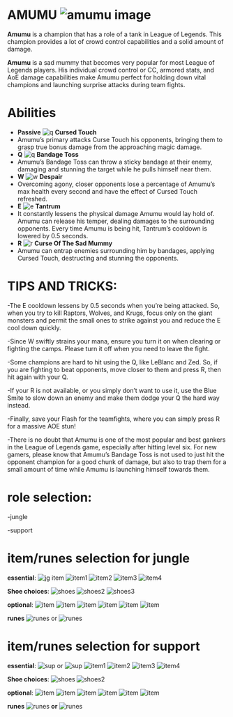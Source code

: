 # AMUMU ![amumu image](https://static.wikia.nocookie.net/leagueoflegends/images/4/40/Amumu_OriginalSquare.png/revision/latest/scale-to-width-down/46?cb=20150402215322)
**Amumu** is a champion that has a role of a tank in League of Legends. This champion provides a lot of crowd control capabilities and a solid amount of damage.

**Amumu** is a sad mummy that becomes very popular for most League of Legends players. His individual crowd control or CC, armored stats, and AoE damage capabilities make Amumu perfect for holding down vital champions and launching surprise attacks during team fights.

# Abilities
- **Passive** ![q]([https://static.wikia.nocookie.net/leagueoflegends/images/2/2d/Alistar_Triumphant_Roar.png/revision/latest?cb=20240906060904](https://static.wikia.nocookie.net/leagueoflegends/images/5/51/Amumu_Cursed_Touch.png/revision/latest?cb=20210827175455)) **Cursed Touch** 
- Amumu’s primary attacks Curse Touch his opponents, bringing them to grasp true bonus damage from the approaching magic damage.
- **Q** ![q]([https://static.wikia.nocookie.net/leagueoflegends/images/4/40/Amumu_Bandage_Toss.png/revision/latest?cb=20210827175339) **Bandage Toss**
- Amumu’s Bandage Toss can throw a sticky bandage at their enemy, damaging and stunning the target while he pulls himself near them.
- **W** ![w](https://static.wikia.nocookie.net/leagueoflegends/images/e/e0/Amumu_Despair.png/revision/latest?cb=20210827175532) **Despair**
- Overcoming agony, closer opponents lose a percentage of Amumu’s max health every second and have the effect of Cursed Touch refreshed.
- **E** ![e](https://static.wikia.nocookie.net/leagueoflegends/images/2/2d/Amumu_Tantrum.png/revision/latest?cb=20210827175608) **Tantrum**
- It constantly lessens the physical damage Amumu would lay hold of. Amumu can release his temper, dealing damages to the surrounding opponents. Every time Amumu is being hit, Tantrum’s cooldown is lowered by 0.5 seconds.
- **R** ![r](https://static.wikia.nocookie.net/leagueoflegends/images/a/af/Amumu_Curse_of_the_Sad_Mummy.png/revision/latest?cb=20210827175410) **Curse Of The Sad Mummy**
- Amumu can entrap enemies surrounding him by bandages, applying Cursed Touch, destructing and stunning the opponents.
  
# TIPS AND TRICKS:
-The E cooldown lessens by 0.5 seconds when you’re being attacked. So, when you try to kill Raptors, Wolves, and Krugs, focus only on the giant monsters and permit the small ones to strike against you and reduce the E cool down quickly.

-Since W swiftly strains your mana, ensure you turn it on when clearing or fighting the camps. Please turn it off when you need to leave the fight.

-Some champions are hard to hit using the Q, like LeBlanc and Zed. So, if you are fighting to beat opponents, move closer to them and press R, then hit again with your Q.

-If your R is not available, or you simply don’t want to use it, use the Blue Smite to slow down an enemy and make them dodge your Q the hard way instead.

-Finally, save your Flash for the teamfights, where you can simply press R for a massive AOE stun!

-There is no doubt that Amumu is one of the most popular and best gankers in the League of Legends game, especially after hitting level six. For new gamers, please know that Amumu’s Bandage Toss is not used to just hit the opponent champion for a good chunk of damage, but also to trap them for a small amount of time while Amumu is launching himself towards them.

# role selection:
-jungle 

-support

# item/runes selection for jungle
**essential**: 
![jg item](https://static.wikia.nocookie.net/leagueoflegends/images/7/71/Mosstomper_Seedling_item.png/revision/latest/scale-to-width-down/40?cb=20221020013928) 
![item1](https://static.wikia.nocookie.net/leagueoflegends/images/f/fd/Liandry%27s_Torment_item.png/revision/latest/scale-to-width-down/40?cb=20201118211533) 
![item2](https://static.wikia.nocookie.net/leagueoflegends/images/0/0f/Sunfire_Aegis_item.png/revision/latest/scale-to-width-down/40?cb=20201028172304) 
![item3](https://static.wikia.nocookie.net/leagueoflegends/images/8/8f/Abyssal_Mask_item.png/revision/latest/scale-to-width-down/40?cb=20221019161205) 
![item4](https://static.wikia.nocookie.net/leagueoflegends/images/c/c7/Jak%27Sho%2C_The_Protean_item.png/revision/latest/scale-to-width-down/40?cb=20221019174444) 

**Shoe choices**:
![shoes](https://static.wikia.nocookie.net/leagueoflegends/images/b/be/Plated_Steelcaps_item.png/revision/latest/scale-to-width-down/40?cb=20201029223540) 
![shoes2](https://static.wikia.nocookie.net/leagueoflegends/images/9/96/Mercury%27s_Treads_item.png/revision/latest/scale-to-width-down/40?cb=20201027211544) 
![shoes3](https://static.wikia.nocookie.net/leagueoflegends/images/6/60/Sorcerer%27s_Shoes_item.png/revision/latest/scale-to-width-down/40?cb=20201118210136)

**optional**:
![item](https://static.wikia.nocookie.net/leagueoflegends/images/4/4f/Thornmail_item.png/revision/latest/scale-to-width-down/40?cb=20201029203655) 
![item](https://static.wikia.nocookie.net/leagueoflegends/images/c/cb/Kaenic_Rookern_item.png/revision/latest/scale-to-width-down/40?cb=20231207052304)
![item](https://static.wikia.nocookie.net/leagueoflegends/images/5/58/Frozen_Heart_item.png/revision/latest/scale-to-width-down/40?cb=20210904173935)
![item](https://static.wikia.nocookie.net/leagueoflegends/images/9/9f/Hollow_Radiance_item.png/revision/latest/scale-to-width-down/40?cb=20231207052019)
![item](https://static.wikia.nocookie.net/leagueoflegends/images/0/08/Randuin%27s_Omen_item.png/revision/latest/scale-to-width-down/40?cb=20201027213705)
![item](https://static.wikia.nocookie.net/leagueoflegends/images/e/e6/Unending_Despair_item.png/revision/latest/scale-to-width-down/40?cb=20231207052135)

**runes** ![runes](https://static.wikia.nocookie.net/leagueoflegends/images/2/20/Conqueror_rune.png/revision/latest/scale-to-width-down/52?cb=20180314225947) or ![runes](https://static.wikia.nocookie.net/leagueoflegends/images/c/ce/Aftershock_rune.png/revision/latest/scale-to-width-down/52?cb=20180319232450)

# item/runes selection for support
**essential**: 
![sup](https://static.wikia.nocookie.net/leagueoflegends/images/c/ce/Celestial_Opposition_item.png/revision/latest/scale-to-width-down/40?cb=20231122033459) or ![sup](https://static.wikia.nocookie.net/leagueoflegends/images/a/ad/Solstice_Sleigh_item.png/revision/latest/scale-to-width-down/40?cb=20231122033511)
![item1](https://static.wikia.nocookie.net/leagueoflegends/images/f/fd/Liandry%27s_Torment_item.png/revision/latest/scale-to-width-down/40?cb=20201118211533) 
![item2](https://static.wikia.nocookie.net/leagueoflegends/images/0/0f/Sunfire_Aegis_item.png/revision/latest/scale-to-width-down/40?cb=20201028172304) 
![item3](https://static.wikia.nocookie.net/leagueoflegends/images/8/8f/Abyssal_Mask_item.png/revision/latest/scale-to-width-down/40?cb=20221019161205) 
![item4](https://static.wikia.nocookie.net/leagueoflegends/images/c/c7/Jak%27Sho%2C_The_Protean_item.png/revision/latest/scale-to-width-down/40?cb=20221019174444) 

**Shoe choices**:
![shoes](https://static.wikia.nocookie.net/leagueoflegends/images/b/be/Plated_Steelcaps_item.png/revision/latest/scale-to-width-down/40?cb=20201029223540) 
![shoes2](https://static.wikia.nocookie.net/leagueoflegends/images/9/96/Mercury%27s_Treads_item.png/revision/latest/scale-to-width-down/40?cb=20201027211544) 

**optional**: 
![item](https://static.wikia.nocookie.net/leagueoflegends/images/4/4f/Thornmail_item.png/revision/latest/scale-to-width-down/40?cb=20201029203655) 
![item](https://static.wikia.nocookie.net/leagueoflegends/images/c/cb/Kaenic_Rookern_item.png/revision/latest/scale-to-width-down/40?cb=20231207052304)
![item](https://static.wikia.nocookie.net/leagueoflegends/images/5/58/Frozen_Heart_item.png/revision/latest/scale-to-width-down/40?cb=20210904173935)
![item](https://static.wikia.nocookie.net/leagueoflegends/images/9/9f/Hollow_Radiance_item.png/revision/latest/scale-to-width-down/40?cb=20231207052019)
![item](https://static.wikia.nocookie.net/leagueoflegends/images/0/08/Randuin%27s_Omen_item.png/revision/latest/scale-to-width-down/40?cb=20201027213705)
![item](https://static.wikia.nocookie.net/leagueoflegends/images/e/e6/Unending_Despair_item.png/revision/latest/scale-to-width-down/40?cb=20231207052135)

**runes** ![runes](https://static.wikia.nocookie.net/leagueoflegends/images/c/ce/Aftershock_rune.png/revision/latest/scale-to-width-down/52?cb=20180319232450) **or**
![runes](https://static.wikia.nocookie.net/leagueoflegends/images/0/03/Glacial_Augment_rune.png/revision/latest/scale-to-width-down/52?cb=20171126181603)
